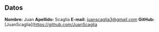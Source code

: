 ## Datos
**Nombre:** Juan
**Apellido:** Scaglia
**E-mail:** juanscaglia3@gmail.com
**GitHub:** [JuanScaglia](https://github.com/JuanScaglia